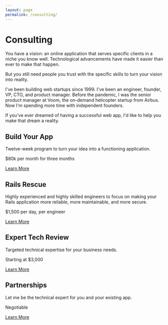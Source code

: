 ```yaml
---
layout: page
permalink: /consulting/
---
```

# Consulting

You have a vision:
an online application
that serves specific clients
in a niche
you know well.
Technological advancements have made it
easier than ever
to make that happen.

But you still need
people you trust
with the specific skills
to turn your vision
into reality.

I've been building
web startups
since 1999.
I've been an engineer, founder, VP, CTO, and product manager.
Before the pandemic,
I was the senior product manager
at Voom,
the on-demand helicopter startup
from Airbus.
Now I'm spending
more time
with independent founders.

If you've ever dreamed
of having a successful web app,
I'd like
to help
you make
that dream
a reality.

  <div class="grid-row flex-column">
    <div class="usa-media-block grid-col margin-y-2">
      <div class="border padding-3 height-full">
        <i class="far fa-hammer usa-media-block__img font-sans-3xl"></i>
        <div class="usa-media-block__body measure-1">
          <h2 class="usa-graphic-list__heading">Build Your App</h2>
          <p>Twelve-week program to turn your idea into a functioning application.</p>
          <p>$80k per month for three months</p>
          <a class="usa-button usa-button--secondary" href="/consulting/build_your_app">Learn More</a>
        </div>
      </div>
    </div>
    <div class="usa-media-block grid-col margin-y-2">
      <div class="border padding-3 height-full">
        <i class="far fa-notes-medical usa-media-block__img font-sans-3xl"></i>
        <div class="usa-media-block__body measure-1">
          <h2 class="usa-graphic-list__heading">Rails Rescue</h2>
          <p>Highly experienced and highly skilled engineers to focus on making
          your Rails application more reliable, more maintainable, and more
          secure.</p>
          <p>$1,500 per day, per engineer</p>
          <a class="usa-button usa-button--secondary" href="/consulting/rails_rescue">Learn More</a>
        </div>
      </div>
    </div>
    <div class="usa-media-block grid-col margin-y-2">
      <div class="border padding-3 height-full">
        <i class="far fa-stethoscope usa-media-block__img font-sans-3xl"></i>
        <div class="usa-media-block__body measure-1">
          <h2 class="usa-graphic-list__heading">Expert Tech Review</h2>
          <p>Targeted technical expertise for your business needs.</p>
          <p>Starting at $3,000</p>
          <a class="usa-button usa-button--secondary" href="/consulting/tech_review">Learn More</a>
        </div>
      </div>
    </div>
    <div class="usa-media-block grid-col margin-y-2">
      <div class="border padding-3 height-full">
        <i class="far fa-handshake usa-media-block__img font-sans-3xl"></i>
        <div class="usa-media-block__body measure-1">
          <h2 class="usa-graphic-list__heading">Partnerships</h2>
          <p>Let me be the technical expert for you and your existing app.</p>
          <p>Negotiable</p>
          <a class="usa-button usa-button--secondary" href="/consulting/partnerships">Learn More</a>
        </div>
      </div>
    </div>
  </div>
